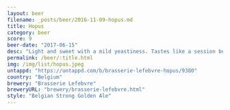 ```yaml
---
layout: beer
filename: _posts/beer/2016-11-09-hopus.md
title: Hopus
category: beer
score: 9
beer-date: "2017-06-15"
desc: "Light and sweet with a mild yeastiness. Tastes like a session beer but packed with alcohol"
permalink: /beer/:title.html
img: /img/list/hopus.jpeg
untappd: "https://untappd.com/b/brasserie-lefebvre-hopus/9380"
country: "Belgium"
brewery: "Brasserie Lefebvre"
breweryURL: "brewery/brasserie-lefebvre.html"
style: "Belgian Strong Golden Ale"
---
```

